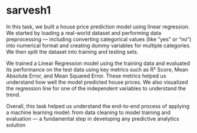 # sarvesh1
In this task, we built a house price prediction model using linear regression. We started by loading a real-world dataset and performing data preprocessing — including converting categorical values (like “yes” or “no”) into numerical format and creating dummy variables for multiple categories. We then split the dataset into training and testing sets.

We trained a Linear Regression model using the training data and evaluated its performance on the test data using key metrics such as R² Score, Mean Absolute Error, and Mean Squared Error. These metrics helped us understand how well the model predicted house prices. We also visualized the regression line for one of the independent variables to understand the trend.

Overall, this task helped us understand the end-to-end process of applying a machine learning model: from data cleaning to model training and evaluation — a fundamental step in developing any predictive analytics solution
